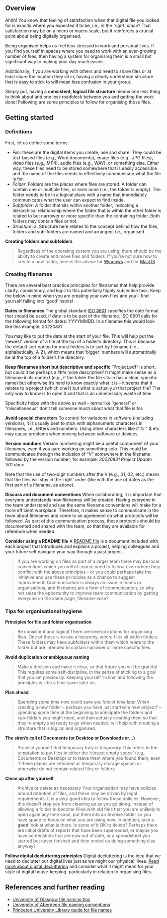 ## Overview

Ahhh! You know that feeling of satisfaction when that digital file you looked for is exactly where you expected it to be, i.e., *in the 'right' place*? That satisfaction may be on a micro or macro scale, but it reinforces a crucial point about being digitally organised.

Being organised helps us feel less stressed in work and personal lives. If you find yourself in spaces where you need to work with an ever-growing number of files, then having a system for organising them is a small but significant way to making your day much easier. 

Additionally, if you are working with others and need to share files or at least share the location they sit in, having a clearly understood structure that is easy to stick to will mean less confusion in your group.

Simply put, having a **consistent, logical file structure** means one less thing to think about and one less roadblock between you and getting the work done! Following are some principles to follow for organising those files.

## Getting started

### Definitions
First, let us define some terms:
* *File*: these are the digital items you create, use and share. They could be text-based files (e.g., Word documents), image files (e.g., JPG files), video files (e.g., MP4), audio files (e.g., WAV), or something else. Either way, these files need to be stored somewhere that is easily accessible and the name of the files needs to effectively communicate what the file is for.
* *Folder*: Folders are the places where files are stored. A folder can contain one or multiple files, or even none (i.e., the folder is empty). The folder needs to be in a logical place with a name that immediately communicates what the user can expect to find inside.
* *Subfolder*: A folder that sits within another folder, indicating a hierarchical relationship where the folder that is within the other folder is related to but narrower or more specific than the containing folder. Both folders may contain files or not.
* *Structure*: a.	Structure here relates to the concept behind how the files, folders and sub-folders are named and arranged, i.e., organised.

**Creating folders and subfolders**
> Regardless of the operating system you are using, there should be the ability to create and move files and folders. If you’re not sure how to create a new folder, here is the advice for [Windows](https://support.microsoft.com/en-us/office/create-a-new-folder-cbbfb6f5-59dd-4e5d-95f6-a12577952e17) and for [MacOS](https://support.apple.com/en-au/guide/mac-help/mh26885/mac).

### Creating filenames
There are several best practice principles for filenames that help provide clarity, consistency, and logic to this potentially highly subjective task. Keep the below in mind when you are creating your own files and you’ll find yourself falling into ‘good’ habits! 

**Dates in filenames**
The global standard [ISO 8601](https://www.iso.org/iso-8601-date-and-time-format.html) specifies the date format that should be used, if date is to be part of the filename. ISO 8601 calls for the following format for dates: YYYYMMDD. In a filename this would look like this example: *20220831*

You may like to put the date at the start of your file. This will help put the ‘newest’ version of a file at the top of a folder’s directory. This is because the default sort option for most folders is to sort by filename (i.e., alphabetically, A-Z), which means that ‘bigger’ numbers will automatically be at the top of a folder’s file directory.

**Keep filenames short but descriptive and specific**
“Project.pdf” is short, but could it be perhaps a *little* more descriptive? It might make sense as a filename in its context (e.g., if the folder the file sits in has a clear, specific name) but otherwise it’s hard to know exactly what it is – it seems that it relates to a project (which one?) but what is actually *in* that project file? The only way to know is to open it and that is an unnecessary waste of time.

Specificity helps with the above as well – terms like “general” or “miscellaneous” don’t tell someone much about what that file is for.

**Avoid special characters**
To control for variations in software (including versions), it is usually best to stick with alphanumeric characters in filenames, i.e., letters and numbers. Using other characters like # % ^ $ etc. may cause problems when moving between software or devices.

**Version numbers**
Version numbering might be a useful component of your filenames, even if you aare working on something solo. This could be communicated through the inclusion of “V” somewhere in the filename followed by the version number; for example: *20220831 Project Update V01.docx*.

Note that the use of two-digit numbers after the V (e.g., 01, 02, etc.) means that the files will stay in the ‘right’ order (like with the use of dates as the first part of a filename, as above).

**Discuss and document conventions**
When collaborating, it is important that everyone understands how filenames will be created. Having everyone in the team understand and use the same filename conventions will make for a more efficient workplace. Therefore, it makes sense to communicate in the team about filenames and come to an agreement on what protocols will be followed. As part of this communication process, these protocols should be documented and shared with the team, so that they are available for reference when needed.

**Consider using a README file**
A [README file](https://aarnet.gitbook.io/digital-skills-gitbook-1/ict-proficiency-productivity/readme-file) is a document included with each project that introduces and explains a project, helping colleagues and your future self navigate your way through a past project.

> If you are working on files as part of a larger team there may be local conventions which you will of course need to follow, even where they conflict with the above principles – or you could perhaps take the initiative and use these principles as a chance to suggest improvement! 
Communication is always an issue in teams or organisations, and filenames are a form of communication, so why not seize the opportunity to improve team communication by getting everyone on the same page, filename-wise?

### Tips for organisational hygiene
**Principles for file and folder organisation**
> Be consistent and logical
There are several options for organising files. One of these is to use a hierarchy, where files sit within folders. These folders may have subfolders within them which relate to the folder but are intended to contain narrower or more specific files. 

**Avoid duplication or ambiguous naming**
> Make a decision and make it clear, so that future you will be grateful
This requires some self-discipline, in the sense of sticking to a goal that you set previously. Keeping yourself ‘in line’ and following the principles will be a time saver later on.

**Plan ahead**
> Spending *some* time now could save you *lots* of time later
When creating a new folder – perhaps you have just started a new project? – spending some time at the beginning to anticipate the folders and sub-folders you might need, and then actually creating them so that they’re empty and ready to go when needed, will help with creating a structure that is logical and organised.

**The siren’s call of Documents (or Desktop or Downloads or…)**
> Promise yourself that temporary truly is *temporary*
This refers to the temptation to put files in either the ‘closest empty space’ (e.g., Documents or Desktop) or to leave them where you found them, even if these places are intended as temporary storage spaces or otherwise do not contain related files or folders.

**Clean up after yourself**
> Archive or delete as necessary
Your organisation may have policies around retention of files, and these may be driven by legal requirements. It is a *very* good idea to follow those policies! 
However, this doesn’t stop you from cleaning up as you go along. Instead of allowing a folder to become filled with old files that you are unlikely to open again any time soon, put them into an Archive folder so you have space to focus on what you are using now.
In addition, take a **good** look at what is there. Is some of it OK to delete? Perhaps there are initial drafts of reports that have been superseded, or maybe you have screenshots that are now out of date, or a spreadsheet you started but never finished and then ended up doing something else anyway?

**Follow digital decluttering principles**
Digital decluttering is the idea that we need to declutter our digital lives just as we might our ‘physical’ lives. [Read more about digital decluttering](https://libguides.library.curtin.edu.au/23things/digital-declutter) and consider what it might mean for your style of digital house-keeping, particularly in relation to organising files.

## References and further reading
* [University of Glasgow file naming tips](https://edshare.gla.ac.uk/807/1/File_Naming_v2_20200608.pdf)
* [University of Aberdeen file naming conventions](https://www.abdn.ac.uk/staffnet/documents/policy-zone-information-policies/File%20Naming%20Conventions%20July%202017.pdf)
* [Princeton University Library guide for file names](https://libguides.princeton.edu/c.php?g=102546&p=930626)
